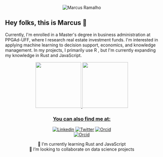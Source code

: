 <p align="center">
  <img src="https://komarev.com/ghpvc/?username=nextmarte" alt="Marcus Ramalho" />
</p>
 
## Hey folks, this is Marcus 🎲 

Currently, I'm enrolled in a Master's degree in business administration at PPGAd-UFF, where I research real estate investment funds. I'm interested in applying machine learning to decision support, economics, and knowledge management. In my projects, I primarily use R , but I'm currently expanding my knowledge in Rust and JavaScript. 


<div align="center">
  <a href="https://github.com/nextmarte">
  <img height="150em" src="https://github-readme-stats.vercel.app/api?username=nextmarte&show_icons=true&theme=Gradient&include_all_commits=true&count_private=true"/>
  <img height="150em" src="https://github-readme-stats.vercel.app/api/top-langs/?username=nextmarte&layout=compact&langs_count=16&theme=Gradient&hide=LUA,SCSS,html,tex,jupyter%20notebook&hide_progress=true"/>
<div>

    
### You can also find me at:
[![Linkedin](https://img.shields.io/badge/LinkedIn-blue?style=for-the-badge&logo=Linkedin)](https://www.linkedin.com/in/marcus-ramalho-8a440545/)
[![Twitter](https://img.shields.io/badge/Twitter-blue.svg?style=for-the-badge&logo=twitter)](https://twitter.com/nextmarcus)
[![Orcid](https://img.shields.io/badge/Orcid-green.svg?style=for-the-badge&logo=orcid)](https://orcid.org/0009-0003-9282-7098)
  <br>
[![Orcid](https://img.shields.io/youtube/channel/views/UCL1aCShE8iFsqfMqglIFNcw?style=social)](https://www.youtube.com/channel/UCL1aCShE8iFsqfMqglIFNcw)  



🌱 I’m currently learning Rust and JavaScript
  <br>
👯 I’m looking to collaborate on data science projects


 
